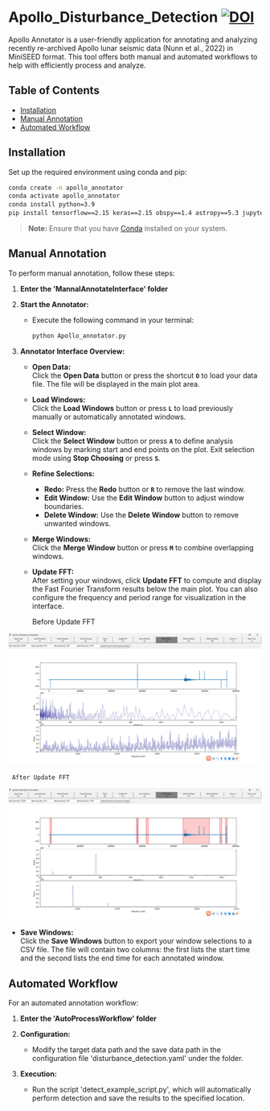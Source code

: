 # Apollo_Disturbance_Detection [![DOI](https://zenodo.org/badge/961829074.svg)](https://doi.org/10.5281/zenodo.15166531)

Apollo Annotator is a user-friendly application for annotating and analyzing recently re-archived Apollo lunar seismic data (Nunn et al., 2022) in MiniSEED format. This tool offers both manual and automated workflows to help with efficiently process and analyze.

## Table of Contents

- [Installation](#installation)
- [Manual Annotation](#manual-annotation)
- [Automated Workflow](#automated-workflow)

## Installation

Set up the required environment using conda and pip:

```bash
conda create -n apollo_annotator
conda activate apollo_annotator
conda install python=3.9
pip install tensorflow==2.15 keras==2.15 obspy==1.4 astropy==5.3 jupyter notebook pyyaml
```

> **Note:** Ensure that you have [Conda](https://docs.conda.io/en/latest/) installed on your system.

## Manual Annotation

To perform manual annotation, follow these steps:

1. **Enter the 'MannalAnnotateInterface' folder**

2. **Start the Annotator:**
   - Execute the following command in your terminal:
   
     ```bash
     python Apollo_annotator.py
     ```

3. **Annotator Interface Overview:**
   - **Open Data:**  
     Click the **Open Data** button or press the shortcut **`O`** to load your data file. The file will be displayed in the main plot area.
   - **Load Windows:**  
     Click the **Load Windows** button or press **`L`** to load previously manually or automatically annotated windows.
   - **Select Window:**  
     Click the **Select Window** button or press **`A`** to define analysis windows by marking start and end points on the plot. Exit selection mode using **Stop Choosing** or press **`S`**.
   - **Refine Selections:**
     - **Redo:** Press the **Redo** button or **`R`** to remove the last window.
     - **Edit Window:** Use the **Edit Window** button to adjust window boundaries.
     - **Delete Window:** Use the **Delete Window** button to remove unwanted windows.
   - **Merge Windows:**  
     Click the **Merge Window** button or press **`M`** to combine overlapping windows.
   - **Update FFT:**  
     After setting your windows, click **Update FFT** to compute and display the Fast Fourier Transform results below the main plot. You can also configure the frequency and period range for visualization in the interface.
     
     Before Update FFT
     
![GUI Screenshot 1](GUI_ScreenShot_1.jpg)

     After Update FFT
     
![GUI Screenshot 2](GUI_ScreenShot_2.jpg)

   - **Save Windows:**  
     Click the **Save Windows** button to export your window selections to a CSV file. The file will contain two columns: the first lists the start time and the second lists the end time for each annotated window.

## Automated Workflow

For an automated annotation workflow:

1. **Enter the 'AutoProcessWorkflow' folder**

2. **Configuration:**
   - Modify the target data path and the save data path in the configuration file 'disturbance_detection.yaml' under the folder.
   
3. **Execution:**
   - Run the script 'detect_example_script.py', which will automatically perform detection and save the results to the specified location.
